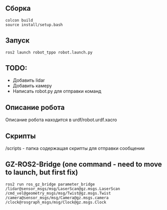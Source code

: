 ## Сборка
```
colcon build
source install/setup.bash
```
## Запуск
```
ros2 launch robot_tppo robot.launch.py
```

## TODO:
- Добавить lidar
- Добавить камеру
- Написать robot.py для отправки команд
## Описание робота 
Описание робота находится в urdf/robot.urdf.xacro
## Скрипты
/scripts - папка содержащая скрипты для отправки сообщении

## GZ-ROS2-Bridge (one command - need to move to launch, but first fix)
```shell
ros2 run ros_gz_bridge parameter_bridge
/lidar@sensor_msgs/msg/LaserScan@gz.msgs.LaserScan
/cmd_vel@geometry_msgs/msg/Twist@gz.msgs.Twist
/camera@sensor_msgs/msg/Camera@gz.msgs.camera
/clock@rosgraph_msgs/msg/Clock@gz.msgs.Clock
```
